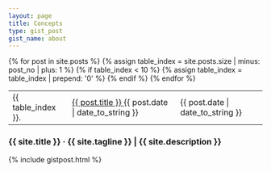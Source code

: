 ```yaml
---
layout: page
title: Concepts
type: gist_post
gist_name: about
---
```


<div class="runs">
	<table>
		{% for post in site.posts %}
		<!-- {% increment post_no %} -->
		<tr>
			{% assign table_index = site.posts.size | minus: post_no | plus: 1 %}
			{% if table_index < 10 %}
				{% assign table_index = table_index | prepend: '0' %}
			{% endif %}
			<td class="runs-no">{{ table_index }}.</td>
			<td class="runs-link">
				<a href="{{ post.url }}">
					{{ post.title }}
				</a>
				<span class="runs-date">{{ post.date | date_to_string }}</span>
			</td>
			<td class="runs-date">{{ post.date | date_to_string }}</td>
		</tr>
		{% endfor %}
	</table>
</div>

<div class="pagination">
	<h3>{{ site.title }} &middot; {{ site.tagline }} | {{ site.description }}</h3>
	{% include gistpost.html %}
</div>
